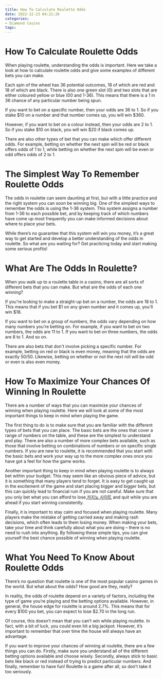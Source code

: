 ```yaml
---
title: How To Calculate Roulette Odds
date: 2022-12-23 04:21:26
categories:
- Diamond Casino
tags:
---
```



#  How To Calculate Roulette Odds

When playing roulette, understanding the odds is important. Here we take a look at how to calculate roulette odds and give some examples of different bets you can make.

Each spin of the wheel has 36 potential outcomes, 18 of which are red and 18 of which are black. There is also one green slot (0) and two slots that are either coloured yellow or blue (00 and 1-36). This means that there is a 1 in 36 chance of any particular number being spun.

If you want to bet on a specific number, then your odds are 36 to 1. So if you stake $10 on a number and that number comes up, you will win $360.

However, if you want to bet on a colour instead, then your odds are 2 to 1. So if you stake $10 on black, you will win $20 if black comes up.

There are also other types of bet that you can make which offer different odds. For example, betting on whether the next spin will be red or black offers odds of 1 to 1, while betting on whether the next spin will be even or odd offers odds of 2 to 1.

#  The Simplest Way To Remember Roulette Odds 

The odds in roulette can seem daunting at first, but with a little practice and the right system you can soon be winning big. One of the simplest ways to remember the odds is using the 1-36 system. This system assigns a number from 1-36 to each possible bet, and by keeping track of which numbers have come up most frequently you can make informed decisions about where to place your bets.

While there’s no guarantee that this system will win you money, it’s a great way to get started and develop a better understanding of the odds in roulette. So what are you waiting for? Get practicing today and start making some serious profits!

#  What Are The Odds In Roulette?

When you walk up to a roulette table in a casino, there are all sorts of different bets that you can make. But what are the odds of each one winning?

If you're looking to make a straight-up bet on a number, the odds are 18 to 1. This means that if you bet $1 on any given number and it comes up, you'll win $18.

If you want to bet on a group of numbers, the odds vary depending on how many numbers you're betting on. For example, if you want to bet on two numbers, the odds are 11 to 1. If you want to bet on three numbers, the odds are 8 to 1. And so on.

There are also bets that don't involve picking a specific number. For example, betting on red or black is even money, meaning that the odds are exactly 50/50. Likewise, betting on whether or not the next roll will be odd or even is also even money.

#  How To Maximize Your Chances Of Winning In Roulette 

There are a number of ways that you can maximize your chances of winning when playing roulette. Here we will look at some of the most important things to keep in mind when playing the game.

The first thing to do is to make sure that you are familiar with the different types of bets that you can place. The basic bets are the ones that cover a range of numbers on the table, and these are the simplest to understand and play. There are also a number of more complex bets available, such as those that involve betting on combinations of numbers or on specific single numbers. If you are new to roulette, it is recommended that you start with the basic bets and work your way up to the more complex ones once you have got a feel for how the game works.

Another important thing to keep in mind when playing roulette is to always bet within your budget. This may seem like an obvious piece of advice, but it is something that many players tend to forget. It is easy to get caught up in the excitement of the game and start placing bigger and bigger bets, but this can quickly lead to financial ruin if you are not careful. Make sure that you only bet what you can afford to lose,[카지노 사이트](https://choegocasino.com/) and quit while you are ahead if you start winning consistently.

Finally, it is important to stay calm and focused when playing roulette. Many players make the mistake of getting carried away and making rash decisions, which often leads to them losing money. When making your bets, take your time and think carefully about what you are doing – there is no need to rush into anything. By following these simple tips, you can give yourself the best chance possible of winning when playing roulette.

#  What You Need To Know About Roulette Odds

There’s no question that roulette is one of the most popular casino games in the world. But what about the odds? How good are they, really?

In reality, the odds of roulette depend on a variety of factors, including the type of game you’re playing and the betting options available. However, in general, the house edge for roulette is around 2.7%. This means that for every $100 you bet, you can expect to lose $2.70 in the long run.

Of course, this doesn’t mean that you can’t win while playing roulette. In fact, with a bit of luck, you could even hit a big jackpot. However, it’s important to remember that over time the house will always have an advantage.

If you want to improve your chances of winning at roulette, there are a few things you can do. Firstly, make sure you understand all of the different betting options available and choose wisely. Secondly, always stick to basic bets like black or red instead of trying to predict particular numbers. And finally, remember to have fun! Roulette is a game after all, so don’t take it too seriously.